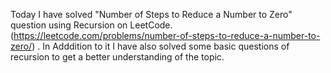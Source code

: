 Today I have solved "Number of Steps to Reduce a Number to Zero" question using Recursion on LeetCode. 
(https://leetcode.com/problems/number-of-steps-to-reduce-a-number-to-zero/) . 
 In Adddition to it I have also solved some basic questions of recursion to get a better understanding of the topic.

